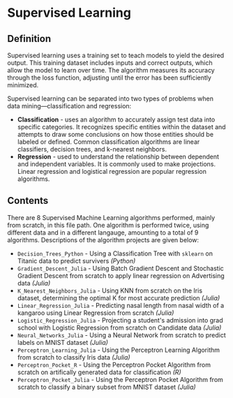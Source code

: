 # Supervised Learning

## Definition 
Supervised learning uses a training set to teach models to yield the desired output. This training dataset includes inputs and correct outputs, which allow the model to learn over time. The algorithm measures its accuracy through the loss function, adjusting until the error has been sufficiently minimized.

Supervised learning can be separated into two types of problems when data mining—classification and regression:

* **Classification** - uses an algorithm to accurately assign test data into specific categories. It recognizes specific entities within the dataset and attempts to draw some conclusions on how those entities should be labeled or defined. Common classification algorithms are linear classifiers, decision trees, and k-nearest neighbors.
* **Regression** - used to understand the relationship between dependent and independent variables. It is commonly used to make projections. Linear regression and logistical regression are popular regression algorithms.

## Contents 
There are 8 Supervised Machine Learning algorithms performed, mainly from scratch, in this file path. One algorithm is performed twice, using different data and in a different langauge, amounting to a total of 9 algorithms. Descriptions of the algorithm projects are given below:

* `Decision_Trees_Python` - Using a Classification Tree with `sklearn` on Titanic data to predict survivers *(Python)*
* `Gradient_Descent_Julia` - Using Batch Gradient Descent and Stochastic Gradient Descent from scratch to apply linear regression on Advertising data *(Julia)*
* `K_Nearest_Neighbors_Julia` - Using KNN from scratch on the Iris dataset, determining the optimal K for most accurate prediction *(Julia)*
* `Linear_Regression_Julia` - Predicting nasal length from nasal width of a kangaroo using Linear Regression from scratch *(Julia)*
* `Logistic_Regression_Julia` - Projecting a student's admission into grad school with Logistic Regression from scratch on Candidate data *(Julia)*
* `Neural_Networks_Julia` - Using a Neural Network from scratch to predict labels on MNIST dataset *(Julia)*
* `Perceptron_Learning_Julia` - Using the Perceptron Learning Algorithm from scratch to classify Iris data *(Julia)*
* `Perceptron_Pocket_R` - Using the Perceptron Pocket Algorithm from scratch on artifically generated data for classification *(R)*
* `Perceptron_Pocket_Julia` - Using the Perceptron Pocket Algorithm from scratch to classify a binary subset from MNIST dataset *(Julia)*
